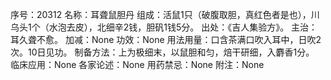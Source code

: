 序号：20312
名称：耳聋鼠胆丹
组成：活鼠1只（破腹取胆，真红色者是也），川乌头1个（水泡去皮），北细辛2钱，胆矾1钱5分。
出处：《吉人集验方》。
主治：耳久聋不愈。
加减：None
功效：None
用法用量：口含茶满口吹入耳中，日吹2次。10日见功。
制备方法：上为极细末，以鼠胆和匀，焙干研细，入麝香1分。
临床应用：None
各家论述：None
用药禁忌：None
附注：None
